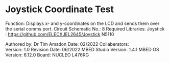 Joystick Coordinate Test
========================

Function:               Displays x- and y-coordinates on the LCD and sends them over the serial comms port.
Circuit Schematic No.:  8
Required Libraries:     Joystick : https://github.com/ELECXJEL2645/Joystick
                        N5110

Authored by:            Dr Tim Amsdon
Date:                   02/2022
Collaberators:          
Version:                1.0
Revision Date:          06/2022 
MBED Studio Version:    1.4.1
MBED OS Version:        6.12.0
Board:	                NUCLEO L476RG
